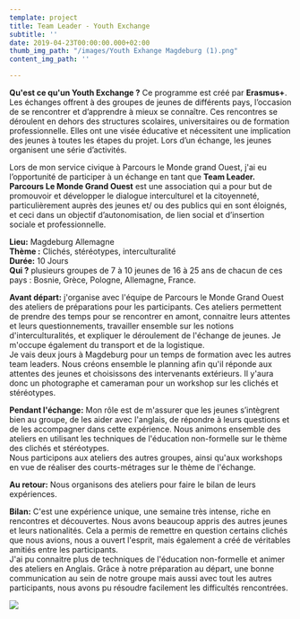 ```yaml
---
template: project
title: Team Leader - Youth Exchange
subtitle: ''
date: 2019-04-23T00:00:00.000+02:00
thumb_img_path: "/images/Youth Exhange Magdeburg (1).png"
content_img_path: ''

---
```

**Qu'est ce qu'un Youth Exchange ?** Ce programme est créé par **Erasmus+**. Les échanges offrent à des groupes de jeunes de différents pays, l’occasion de se rencontrer et d’apprendre à mieux se connaître. Ces rencontres se déroulent en dehors des structures scolaires, universitaires ou de formation professionnelle. Elles ont une visée éducative et nécessitent une implication des jeunes à toutes les étapes du projet. Lors d’un échange, les jeunes organisent une série d’activités.

Lors de mon service civique à Parcours le Monde grand Ouest, j'ai eu l’opportunité de participer à un échange en tant que **Team Leader.**  
**Parcours Le Monde Grand Ouest**  est une association qui a pour but de promouvoir et développer le dialogue interculturel et la citoyenneté, particulièrement auprès des jeunes et/ ou des publics qui en sont éloignés, et ceci dans un objectif d’autonomisation, de lien social et d’insertion sociale et professionnelle.

**Lieu:** Magdeburg Allemagne  
**Thème :** Clichés, stéréotypes, interculturalité  
**Durée:** 10 Jours  
**Qui ?** plusieurs groupes de 7 à 10 jeunes de 16 à 25 ans de chacun de ces pays : Bosnie, Grèce, Pologne, Allemagne, France.

**Avant départ:** j'organise avec l'équipe de Parcours le Monde Grand Ouest des ateliers de préparations pour les participants. Ces ateliers permettent de prendre des temps pour se rencontrer en amont, connaitre leurs attentes et leurs questionnements, travailler ensemble sur les notions d'interculturalités, et expliquer le déroulement de l'échange de jeunes. Je m'occupe également du transport et de la logistique.  
Je vais deux jours à Magdeburg pour un temps de formation avec les autres team leaders. Nous créons ensemble le planning afin qu'il réponde aux attentes des jeunes et choisissons des intervenants extérieurs. Il y'aura donc un photographe et cameraman pour un workshop sur les clichés et stéréotypes.

**Pendant l'échange:** Mon rôle est de m'assurer que les jeunes s’intègrent bien au groupe, de les aider avec l'anglais, de répondre à leurs questions et de les accompagner dans cette expérience. Nous animons ensemble des ateliers en utilisant les techniques de l'éducation non-formelle sur le thème des clichés et stéréotypes.  
Nous participons aux ateliers des autres groupes, ainsi qu'aux workshops en vue de réaliser des courts-métrages sur le thème de l'échange.

**Au retour:** Nous organisons des ateliers pour faire le bilan de leurs expériences.

**Bilan:** C'est une expérience unique, une semaine très intense, riche en rencontres et découvertes. Nous avons beaucoup appris des autres jeunes et leurs nationalités. Cela a permis de remettre en question certains clichés que nous avions, nous a ouvert l'esprit, mais également a créé de véritables amitiés entre les participants.  
J'ai pu connaitre plus de techniques de l'éducation non-formelle et animer des ateliers en Anglais. Grâce à notre préparation au départ, une bonne communication au sein de notre groupe mais aussi avec tout les autres participants, nous avons pu résoudre facilement les difficultés rencontrées.

![](/images/3C8B75F5-8759-4D13-BC80-42BBF8684E24.jpg)